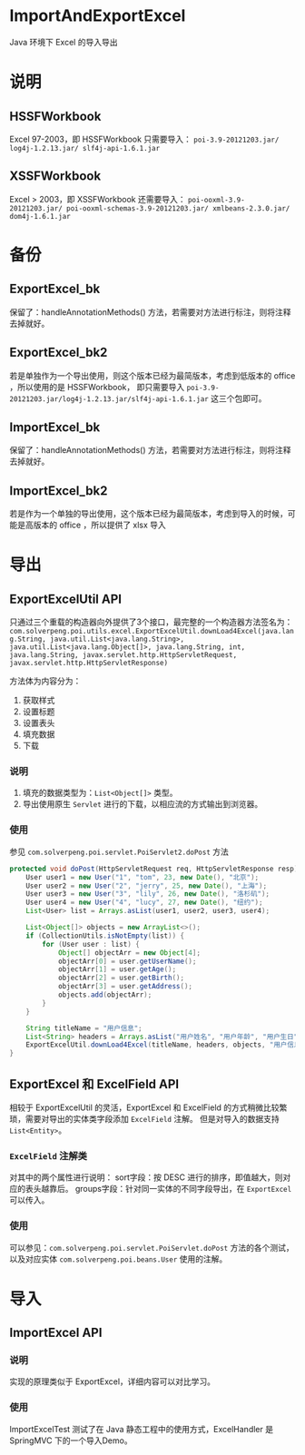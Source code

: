 # ImportAndExportExcel
Java 环境下 Excel 的导入导出

# 说明
## HSSFWorkbook
Excel 97-2003，即 HSSFWorkbook 只需要导入：
`
poi-3.9-20121203.jar/
log4j-1.2.13.jar/
slf4j-api-1.6.1.jar
`

## XSSFWorkbook
Excel > 2003，即 XSSFWorkbook 还需要导入：
`
poi-ooxml-3.9-20121203.jar/
poi-ooxml-schemas-3.9-20121203.jar/
xmlbeans-2.3.0.jar/
dom4j-1.6.1.jar
`

# 备份
## ExportExcel_bk
保留了：handleAnnotationMethods() 方法，若需要对方法进行标注，则将注释去掉就好。
## ExportExcel_bk2
若是单独作为一个导出使用，则这个版本已经为最简版本，考虑到低版本的 office ，所以使用的是 HSSFWorkbook，
即只需要导入 `poi-3.9-20121203.jar/log4j-1.2.13.jar/slf4j-api-1.6.1.jar` 这三个包即可。

## ImportExcel_bk
保留了：handleAnnotationMethods() 方法，若需要对方法进行标注，则将注释去掉就好。
## ImportExcel_bk2
若是作为一个单独的导出使用，这个版本已经为最简版本，考虑到导入的时候，可能是高版本的 office ，所以提供了 xlsx 导入

# 导出
## ExportExcelUtil API
只通过三个重载的构造器向外提供了3个接口，最完整的一个构造器方法签名为：
`com.solverpeng.poi.utils.excel.ExportExcelUtil.downLoad4Excel(java.lang.String, java.util.List<java.lang.String>, java.util.List<java.lang.Object[]>, java.lang.String, int, java.lang.String, javax.servlet.http.HttpServletRequest, javax.servlet.http.HttpServletResponse)`

方法体为内容分为：
1. 获取样式
2. 设置标题
3. 设置表头
4. 填充数据
5. 下载

### 说明
1. 填充的数据类型为：`List<Object[]>` 类型。
2. 导出使用原生 `Servlet` 进行的下载，以相应流的方式输出到浏览器。

### 使用
参见 `com.solverpeng.poi.servlet.PoiServlet2.doPost` 方法
```java
protected void doPost(HttpServletRequest req, HttpServletResponse resp) throws ServletException, IOException {
    User user1 = new User("1", "tom", 23, new Date(), "北京");
    User user2 = new User("2", "jerry", 25, new Date(), "上海");
    User user3 = new User("3", "lily", 26, new Date(), "洛杉矶");
    User user4 = new User("4", "lucy", 27, new Date(), "纽约");
    List<User> list = Arrays.asList(user1, user2, user3, user4);

    List<Object[]> objects = new ArrayList<>();
    if (CollectionUtils.isNotEmpty(list)) {
        for (User user : list) {
            Object[] objectArr = new Object[4];
            objectArr[0] = user.getUserName();
            objectArr[1] = user.getAge();
            objectArr[2] = user.getBirth();
            objectArr[3] = user.getAddress();
            objects.add(objectArr);
        }
    }

    String titleName = "用户信息";
    List<String> headers = Arrays.asList("用户姓名", "用户年龄", "用户生日", "居住地址");
    ExportExcelUtil.downLoad4Excel(titleName, headers, objects, "用户信息", req, resp);
}
```

## ExportExcel 和 ExcelField API
相较于 ExportExcelUtil 的灵活，ExportExcel 和 ExcelField 的方式稍微比较繁琐，需要对导出的实体类字段添加 `ExcelField` 注解。
但是对导入的数据支持 `List<Entity>`。
### `ExcelField` 注解类
对其中的两个属性进行说明：
sort字段：按 DESC 进行的排序，即值越大，则对应的表头越靠后。
groups字段：针对同一实体的不同字段导出，在 `ExportExcel` 可以传入。
### 使用
可以参见：`com.solverpeng.poi.servlet.PoiServlet.doPost` 方法的各个测试，以及对应实体 `com.solverpeng.poi.beans.User` 使用的注解。

# 导入
## ImportExcel API
### 说明
实现的原理类似于 ExportExcel，详细内容可以对比学习。
### 使用
ImportExcelTest 测试了在 Java 静态工程中的使用方式，ExcelHandler 是 SpringMVC 下的一个导入Demo。
